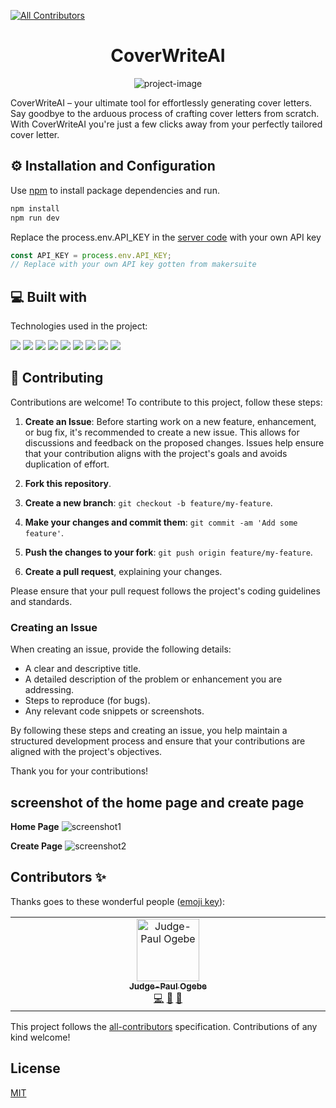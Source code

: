 <!-- ALL-CONTRIBUTORS-BADGE:START - Do not remove or modify this section -->

[![All Contributors](https://img.shields.io/badge/all_contributors-1-orange.svg?style=flat-square)](#contributors-)

<!-- ALL-CONTRIBUTORS-BADGE:END -->
<h1 align="center" id="title">CoverWriteAI</h1>

<p align="center"><img src="https://socialify.git.ci/Judge-Paul/coverwrite-ai/image?description=1&amp;descriptionEditable=Generate%20Cover%20Letters%20Instantly&amp;font=Bitter&amp;issues=1&amp;language=1&amp;name=1&amp;owner=1&amp;pattern=Circuit%20Board&amp;stargazers=1&amp;theme=Dark" alt="project-image"></p>

<p id="description">CoverWriteAI – your ultimate tool for effortlessly generating cover letters. Say goodbye to the arduous process of crafting cover letters from scratch. With CoverWriteAI you're just a few clicks away from your perfectly tailored cover letter.</p>

<h2>⚙️ Installation and Configuration</h2>

Use [npm](https://nodejs.org/en/download) to install package dependencies and run.

```bash
npm install
npm run dev
```

Replace the process.env.API_KEY in the [server code](https://github.com/Judge-Paul/coverwrite-ai/blob/main/server/index.js#L12) with your own API key

```javascript
const API_KEY = process.env.API_KEY;
// Replace with your own API key gotten from makersuite
```

<h2>💻 Built with</h2>

Technologies used in the project:

<img src="https://img.shields.io/badge/React-20232A?style=for-the-badge&logo=react&logoColor=61DAFB" /> <img src="https://img.shields.io/badge/JavaScript-323330?style=for-the-badge&logo=javascript&logoColor=F7DF1E" /> <img src="https://img.shields.io/badge/Tailwind_CSS-38B2AC?style=for-the-badge&logo=tailwind-css&logoColor=white" /> <img src="https://img.shields.io/badge/Vite-B73BFE?style=for-the-badge&logo=vite&logoColor=FFD62E" /> <img src="https://img.shields.io/badge/npm-CB3837?style=for-the-badge&logo=npm&logoColor=white" /> <img src="https://img.shields.io/badge/Material%20UI-007FFF?style=for-the-badge&logo=mui&logoColor=white" /> <img src="https://img.shields.io/badge/GIT-E44C30?style=for-the-badge&logo=git&logoColor=white" /> <img src="https://img.shields.io/badge/Vercel-000000.svg?style=for-the-badge&logo=Vercel&logoColor=white" /> <img src="https://img.shields.io/badge/Framer-0055FF.svg?style=for-the-badge&logo=Framer&logoColor=white"/>

<h2>🤝 Contributing</h2>

Contributions are welcome! To contribute to this project, follow these steps:

1. **Create an Issue**: Before starting work on a new feature, enhancement, or bug fix, it's recommended to create a new issue. This allows for discussions and feedback on the proposed changes. Issues help ensure that your contribution aligns with the project's goals and avoids duplication of effort.

2. **Fork this repository**.

3. **Create a new branch**: `git checkout -b feature/my-feature`.

4. **Make your changes and commit them**: `git commit -am 'Add some feature'`.

5. **Push the changes to your fork**: `git push origin feature/my-feature`.

6. **Create a pull request**, explaining your changes.

Please ensure that your pull request follows the project's coding guidelines and standards.

### Creating an Issue

When creating an issue, provide the following details:

- A clear and descriptive title.
- A detailed description of the problem or enhancement you are addressing.
- Steps to reproduce (for bugs).
- Any relevant code snippets or screenshots.

By following these steps and creating an issue, you help maintain a structured development process and ensure that your contributions are aligned with the project's objectives.

Thank you for your contributions!

## screenshot of the home page and create page

**Home Page**
![screenshot1](https://github.com/Sinjini46/coverwrite-ai/assets/87771678/4d6c0961-3a18-4fe9-bd90-76518067871b)

**Create Page**
![screenshot2](https://github.com/Sinjini46/coverwrite-ai/assets/87771678/e6273cc9-cf5b-4600-8c6d-d3a7be6b8fb1)

## Contributors ✨

Thanks goes to these wonderful people ([emoji key](https://allcontributors.org/docs/en/emoji-key)):

<!-- ALL-CONTRIBUTORS-LIST:START - Do not remove or modify this section -->
<!-- prettier-ignore-start -->
<!-- markdownlint-disable -->
<table>
  <tbody>
    <tr>
      <td align="center" valign="top" width="14.28%"><a href="https://github.com/Judge-Paul"><img src="https://avatars.githubusercontent.com/u/110723341?v=4?s=100" width="100px;" alt="Judge-Paul Ogebe"/><br /><sub><b>Judge-Paul Ogebe</b></sub></a><br /><a href="https://github.com/Judge-Paul/coverwrite-ai/commits?author=Judge-Paul" title="Code">💻</a> <a href="https://github.com/Judge-Paul/coverwrite-ai/commits?author=Judge-Paul" title="Documentation">📖</a> <a href="https://github.com/Judge-Paul/coverwrite-ai/pulls?q=is%3Apr+reviewed-by%3AJudge-Paul" title="Reviewed Pull Requests">👀</a></td>
    </tr>
  </tbody>
</table>

<!-- markdownlint-restore -->
<!-- prettier-ignore-end -->

<!-- ALL-CONTRIBUTORS-LIST:END -->

This project follows the [all-contributors](https://github.com/all-contributors/all-contributors) specification. Contributions of any kind welcome!

## License

[MIT](https://choosealicense.com/licenses/mit/)
